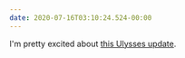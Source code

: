 ```yaml
---
date: 2020-07-16T03:10:24.524-00:00
---
```

I'm pretty excited about [this Ulysses update](https://thesweetsetup.com/ulysses-introduces-grammar-style-checker-and-dashboard-overhaul-with-version-20-update/).
